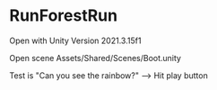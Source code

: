 # RunForestRun
Open with Unity Version 2021.3.15f1

Open scene Assets/Shared/Scenes/Boot.unity

Test is "Can you see the rainbow?" --> Hit play button


